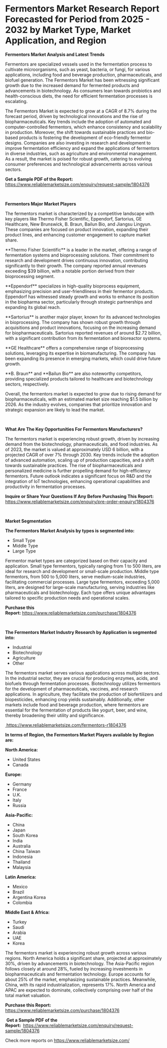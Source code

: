 <p><h1>Fermentors Market Research Report Forecasted for Period from 2025 -  2032 by Market Type, Market Application, and Region</h1></p><p><strong>Fermentors Market Analysis and Latest Trends</strong></p>
<p><p>Fermentors are specialized vessels used in the fermentation process to cultivate microorganisms, such as yeast, bacteria, or fungi, for various applications, including food and beverage production, pharmaceuticals, and biofuel generation. The Fermentors Market has been witnessing significant growth due to the increased demand for fermented products and advancements in biotechnology. As consumers lean towards probiotics and health-conscious diets, the need for efficient fermentation processes is escalating.</p><p>The Fermentors Market is expected to grow at a CAGR of 8.7% during the forecast period, driven by technological innovations and the rise of biopharmaceuticals. Key trends include the adoption of automated and computer-controlled fermentors, which enhance consistency and scalability in production. Moreover, the shift towards sustainable practices and bio-based products is fostering the development of eco-friendly fermentor designs. Companies are also investing in research and development to improve fermentation efficiency and expand the applications of fermentors in diverse industries, such as agriculture and environmental management. As a result, the market is poised for robust growth, catering to evolving consumer preferences and technological advancements across various sectors.</p></p>
<p><strong>Get a Sample PDF of the Report:&nbsp;</strong> <a href="https://www.reliablemarketsize.com/enquiry/request-sample/1804376?utm_campaign=3169&utm_medium=2&utm_source=Github&utm_content=ia&utm_term=10042025&utm_id=fermentors">https://www.reliablemarketsize.com/enquiry/request-sample/1804376</a></p>
<p>&nbsp;</p>
<p><strong>Fermentors Major Market Players</strong></p>
<p><p>The fermentors market is characterized by a competitive landscape with key players like Thermo Fisher Scientific, Eppendorf, Sartorius, GE Healthcare, New Brunswick, B. Braun, Bailun Bio, and Jiangsu Lingyun. These companies are focused on product innovation, expanding their product lines, and enhancing customer engagement to capture market share.</p><p>**Thermo Fisher Scientific** is a leader in the market, offering a range of fermentation systems and bioprocessing solutions. Their commitment to research and development drives continuous innovation, contributing significantly to their growth. The company reported annual revenues exceeding $39 billion, with a notable portion derived from their bioprocessing segment.</p><p>**Eppendorf** specializes in high-quality bioprocess equipment, emphasizing precision and user-friendliness in their fermentor products. Eppendorf has witnessed steady growth and works to enhance its position in the biopharma sector, particularly through strategic partnerships and expanding its global reach.</p><p>**Sartorius** is another major player, known for its advanced technologies in bioprocessing. The company has shown robust growth through acquisitions and product innovations, focusing on the increasing demand for biopharmaceuticals. Sartorius reported revenues of around $2.72 billion, with a significant contribution from its fermentation and bioreactor systems.</p><p>**GE Healthcare** offers a comprehensive range of bioprocessing solutions, leveraging its expertise in biomanufacturing. The company has been expanding its presence in emerging markets, which could drive future growth.</p><p>**B. Braun** and **Bailun Bio** are also noteworthy competitors, providing specialized products tailored to healthcare and biotechnology sectors, respectively.</p><p>Overall, the fermentors market is expected to grow due to rising demand for biopharmaceuticals, with an estimated market size reaching $1.5 billion by 2026. As the industry evolves, companies that prioritize innovation and strategic expansion are likely to lead the market.</p></p>
<p>&nbsp;</p>
<p><strong>What Are The Key Opportunities For Fermentors Manufacturers?</strong></p>
<p><p>The fermentors market is experiencing robust growth, driven by increasing demand from the biotechnology, pharmaceuticals, and food industries. As of 2023, the market is valued at approximately USD 6 billion, with a projected CAGR of over 7% through 2030. Key trends include the adoption of advanced automation, scaling up of production capacities, and a shift towards sustainable practices. The rise of biopharmaceuticals and personalized medicine is further propelling demand for high-efficiency fermentors. Future outlook indicates a significant focus on R&D and the integration of IoT technologies, enhancing operational capabilities and productivity in fermentation processes.</p></p>
<p><strong>Inquire or Share Your Questions If Any Before Purchasing This Report:</strong> <a href="https://www.reliablemarketsize.com/enquiry/pre-order-enquiry/1804376?utm_campaign=3169&utm_medium=2&utm_source=Github&utm_content=ia&utm_term=10042025&utm_id=fermentors">https://www.reliablemarketsize.com/enquiry/pre-order-enquiry/1804376</a></p>
<p>&nbsp;</p>
<p><strong>Market Segmentation</strong></p>
<p><strong>The Fermentors Market Analysis by types is segmented into:</strong></p>
<p><ul><li>Small Type</li><li>Middle Type</li><li>Large Type</li></ul></p>
<p><p>Fermentor market types are categorized based on their capacity and application. Small type fermentors, typically ranging from 1 to 500 liters, are ideal for research and development or small-scale production. Middle type fermentors, from 500 to 5,000 liters, serve medium-scale industries, facilitating commercial processes. Large type fermentors, exceeding 5,000 liters, are designed for large-scale manufacturing, serving industries like pharmaceuticals and biotechnology. Each type offers unique advantages tailored to specific production needs and operational scales.</p></p>
<p><strong>Purchase this Report:&nbsp;</strong><a href="https://www.reliablemarketsize.com/purchase/1804376?utm_campaign=3169&utm_medium=2&utm_source=Github&utm_content=ia&utm_term=10042025&utm_id=fermentors">https://www.reliablemarketsize.com/purchase/1804376</a></p>
<p>&nbsp;</p>
<p><strong>The Fermentors Market Industry Research by Application is segmented into:</strong></p>
<p><ul><li>Industrial</li><li>Biotechnology</li><li>Agriculture</li><li>Other</li></ul></p>
<p><p>The fermentors market serves various applications across multiple sectors. In the industrial sector, they are crucial for producing enzymes, acids, and biofuels through fermentation processes. Biotechnology utilizes fermentors for the development of pharmaceuticals, vaccines, and research applications. In agriculture, they facilitate the production of biofertilizers and biopesticides, enhancing crop yields sustainably. Additionally, other markets include food and beverage production, where fermentors are essential for the fermentation of products like yogurt, beer, and wine, thereby broadening their utility and significance.</p></p>
<p><a href="https://www.reliablemarketsize.com/fermentors-r1804376?utm_campaign=3169&utm_medium=2&utm_source=Github&utm_content=ia&utm_term=10042025&utm_id=fermentors">&nbsp;https://www.reliablemarketsize.com/fermentors-r1804376</a></p>
<p><strong>In terms of Region, the Fermentors Market Players available by Region are:</strong></p>
<p>
    <p> <strong> North America: </strong>
        <ul>
            <li>United States</li>
            <li>Canada</li>
        </ul>
        </p> 
    <p> <strong> Europe: </strong>
        <ul>
            <li>Germany</li>
            <li>France</li>
            <li>U.K.</li>
            <li>Italy</li>
            <li>Russia</li>
        </ul>
        </p> 
    <p> <strong> Asia-Pacific: </strong>
        <ul>
            <li>China</li>
            <li>Japan</li>
            <li>South Korea</li>
            <li>India</li>
            <li>Australia</li>
            <li>China Taiwan</li>
            <li>Indonesia</li>
            <li>Thailand</li>
            <li>Malaysia</li>
        </ul>
        </p> 
    <p> <strong> Latin America: </strong>
        <ul>
            <li>Mexico</li>
            <li>Brazil</li>
            <li>Argentina Korea</li>
            <li>Colombia</li>
        </ul>
        </p> 
    <p> <strong> Middle East & Africa: </strong>
        <ul>
            <li>Turkey</li>
            <li>Saudi</li>
            <li>Arabia</li>
            <li>UAE</li>
            <li>Korea</li>
        </ul>
    </p>
    </p>
<p><p>The fermentors market is experiencing robust growth across various regions. North America holds a significant share, projected at approximately 30%, driven by advancements in biotechnology. The Asia-Pacific region follows closely at around 28%, fueled by increasing investments in biopharmaceuticals and fermentation technology. Europe accounts for about 25% of the market, emphasizing sustainable practices. Meanwhile, China, with its rapid industrialization, represents 17%. North America and APAC are expected to dominate, collectively comprising over half of the total market valuation.</p></p>
<p><strong>Purchase this Report: </strong><a href="https://www.reliablemarketsize.com/purchase/1804376?utm_campaign=3169&utm_medium=2&utm_source=Github&utm_content=ia&utm_term=10042025&utm_id=fermentors">https://www.reliablemarketsize.com/purchase/1804376</a></p>
<p>&nbsp;<strong>Get a Sample PDF of the Report:&nbsp;&nbsp;</strong><a href="https://www.reliablemarketsize.com/enquiry/request-sample/1804376?utm_campaign=3169&utm_medium=2&utm_source=Github&utm_content=ia&utm_term=10042025&utm_id=fermentors">https://www.reliablemarketsize.com/enquiry/request-sample/1804376</a></p>
<p><strong></strong></p>
<p>Check more reports on <a href="https://www.reliablemarketsize.com/?utm_campaign=3169&utm_medium=2&utm_source=Github&utm_content=ia&utm_term=10042025&utm_id=fermentors">https://www.reliablemarketsize.com/</a></p>